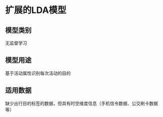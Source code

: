 # 扩展的LDA模型

## 模型类别
无监督学习

## 模型用途
基于活动属性识别每次活动的目的

## 适用数据
缺少出行目的标签的数据，但具有时空维度信息（手机信令数据、公交刷卡数据等）



